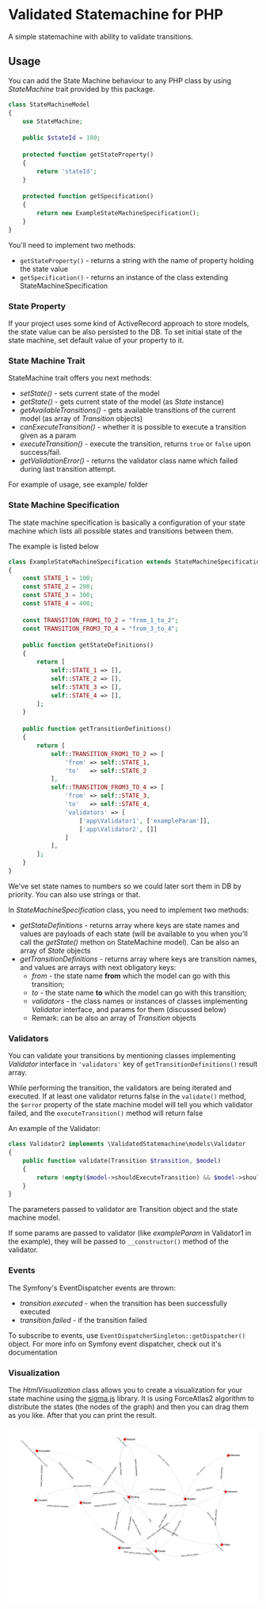 # Validated Statemachine for PHP

A simple statemachine with ability to validate transitions.

## Usage

You can add the State Machine behaviour to any PHP class by using *StateMachine* trait provided by this package.

```PHP
class StateMachineModel
{
    use StateMachine;

    public $stateId = 100;

    protected function getStateProperty()
    {
        return 'stateId';
    }
    
    protected function getSpecification()
    {
        return new ExampleStateMachineSpecification();
    }
}
```

You'll need to implement two methods:
- ```getStateProperty()``` - returns a string with the name of property holding the state value
- ```getSpecification()``` - returns an instance of the class extending StateMachineSpecification

### State Property

If your project uses some kind of ActiveRecord approach to store models, the state value can be also persisted to the DB.
To set initial state of the state machine, set default value of your property to it.


### State Machine Trait

StateMachine trait offers you next methods:
- *setState()* - sets current state of the model
- *getState()* - gets current state of the model (as *State* instance)
- *getAvailableTransitions()* - gets available transitions of the current model (as array of *Transition* objects)
- *canExecuteTransition()* - whether it is possible to execute a transition given as a param
- *executeTransition()* - execute the transition, returns ```true``` or ```false``` upon success/fail.
- *getValidationError()* - returns the validator class name which failed during last transition attempt.

For example of usage, see example/ folder

### State Machine Specification

The state machine specification is basically a configuration of your state machine which lists all possible states and transitions 
between them.

The example is listed below

```PHP
class ExampleStateMachineSpecification extends StateMachineSpecification
{
    const STATE_1 = 100;
    const STATE_2 = 200;
    const STATE_3 = 300;
    const STATE_4 = 400;

    const TRANSITION_FROM1_TO_2 = "from_1_to_2";
    const TRANSITION_FROM3_TO_4 = "from_3_to_4";

    public function getStateDefinitions()
    {
        return [
            self::STATE_1 => [],
            self::STATE_2 => [],
            self::STATE_3 => [],
            self::STATE_4 => [],
        ];
    }

    public function getTransitionDefinitions()
    {
        return [
            self::TRANSITION_FROM1_TO_2 => [
                'from' => self::STATE_1,
                'to'   => self::STATE_2
            ],
            self::TRANSITION_FROM3_TO_4 => [
                'from' => self::STATE_3,
                'to'   => self::STATE_4,
                'validators' => [
                    ['app\Validator1', ['exampleParam']],
                    ['app\Validator2', []]
                ]
            ],
        ];
    }
}
```

We've set state names to numbers so we could later sort them in DB by priority. You can also use strings or that.

In *StateMachineSpecification* class, you need to implement two methods:
- *getStateDefinitions* - returns array where keys are state names and values are payloads of each state (will be available to you when you'll call the *getState()* methon on StateMachine model). Can be also an array of *State* objects
- *getTransitionDefinitions* - returns array where keys are transition names, and values are arrays with next obligatory keys:
    * *from* - the state name **from** which the model can go with this transition;
    * *to* - the state name **to** which the model can go with this transition;
    * *validators* - the class names or instances of classes implementing *Validator* interface, and params for them (discussed below)
    * Remark: can be also an array of *Transition* objects

### Validators

You can validate your transitions by mentioning classes implementing *Validator* interface in ```'validators'``` key of ```getTransitionDefinitions()```
result array.

While performing the transition, the validators are being iterated and executed. 
If at least one validator returns false in the ```validate()``` method, 
the ```$error``` property of the state machine model will tell you which validator failed, and the ```executeTransition()``` method will return
false

An example of the Validator:

```PHP
class Validator2 implements \ValidatedStatemachine\models\Validator
{
    public function validate(Transition $transition, $model)
    {
        return !empty($model->shouldExecuteTransition) && $model->shouldExecuteTransition === true;
    }
}
```

The parameters passed to validator are Transition object and the state machine model.

If some params are passed to validator (like *exampleParam* in Validator1 in the example), they will be passed to ```__constructor()```
method of the validator.

### Events

The Symfony's EventDispatcher events are thrown:
- *transition.executed* - when the transition has been successfully executed
- *transition.failed* - if the transition failed

To subscribe to events, use ```EventDispatcherSingleton::getDispatcher()``` object.
For more info on Symfony event dispatcher, check out it's documentation

### Visualization

The *HtmlVisualization* class allows you to create a visualization for your state machine using the [sigma.js](http://sigmajs.org/) library.
It is using ForceAtlas2 algorithm to distribute the states (the nodes of the graph) and then you can drag them as you like.
After that you can print the result.

![State machine](https://github.com/dor-denis/validated-statemachine/raw/master/example/vizualize.png)
